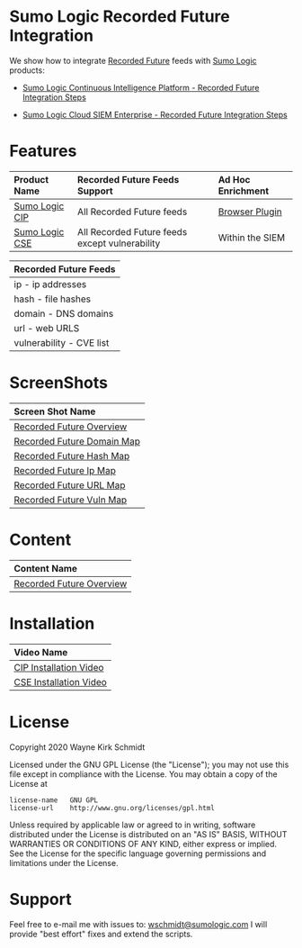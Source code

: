 Sumo Logic Recorded Future Integration
======================================

We show how to integrate [Recorded Future](https://www.recordedfuture.com/) feeds with [Sumo Logic](https://www.sumologic.com/) products:

* [Sumo Logic Continuous Intelligence Platform - Recorded Future Integration Steps](doc/readme.md)

* [Sumo Logic Cloud SIEM Enterprise - Recorded Future Integration Steps](doc/readme.md)

Features
========

| Product Name   | Recorded Future Feeds Support        | Ad Hoc Enrichment |
|:---------------|:-------------------------------------|:------------------|
| [Sumo Logic CIP](https://www.sumologic.com/brief/continuous-intelligence-platform-overview/) | All Recorded Future feeds | [Browser Plugin](https://chrome.google.com/webstore/detail/recorded-future/cdblaggcibgbankgilackljdpdhhcine?hl=en)    |
| [Sumo Logic CSE](https://www.sumologic.com/solutions/cloud-siem-enterprise/) | All Recorded Future feeds except vulnerability | Within the SIEM   |

| Recorded Future Feeds    |
|:-------------------------|
| ip - ip addresses        |
| hash - file hashes       |
| domain - DNS domains     |
| url - web URLS           |
| vulnerability - CVE list |

ScreenShots
===========

| Screen Shot Name                     |
|:-------------------------------------|
| [Recorded Future Overview](content/screenshots/Recorded_Future_Overview.png) |
| [Recorded Future Domain Map](content/screenshots/Recorded_Future_Domain_Map.png) |
| [Recorded Future Hash Map](content/screenshots/Recorded_Future_Hash_Map.png) |
| [Recorded Future Ip Map](content/screenshots/Recorded_Future_IP_Map.png) |
| [Recorded Future URL Map](content/screenshots/Recorded_Future_URL_Map.png ) |
| [Recorded Future Vuln Map](content/screenshots/Recorded_Future_Vulnerability_Map.png) |

Content
=======
| Content Name                         |
|:-------------------------------------|
| [Recorded Future Overview](content/Recorded_Future_Content.json)        |

Installation
============

| Video Name                           |
|:-------------------------------------|
| [CIP Installation Video](media/Sumo_Logic-Recorded_Future-CIP-Integration.mp4) |
| [CSE Installation Video](media/Sumo_Logic-Recorded_Future-CSE-Integration.mp4) |

License
=======

Copyright 2020 Wayne Kirk Schmidt

Licensed under the GNU GPL License (the "License");
you may not use this file except in compliance with the License.
You may obtain a copy of the License at

    license-name   GNU GPL
    license-url    http://www.gnu.org/licenses/gpl.html

Unless required by applicable law or agreed to in writing, software
distributed under the License is distributed on an "AS IS" BASIS,
WITHOUT WARRANTIES OR CONDITIONS OF ANY KIND, either express or implied.
See the License for the specific language governing permissions and
limitations under the License.

Support
=======

Feel free to e-mail me with issues to: wschmidt@sumologic.com
I will provide "best effort" fixes and extend the scripts.

